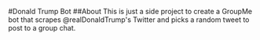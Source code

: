 #Donald Trump Bot
##About
This is just a side project to create a GroupMe bot that scrapes 
@realDonaldTrump's Twitter and picks a random tweet to post to a group chat.
